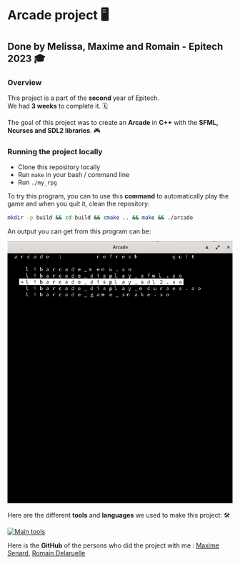 # Arcade project :desktop_computer:

## Done by Melissa, Maxime and Romain - Epitech 2023 :mortar_board:

### Overview

This project is a part of the **second** year of Epitech. <br>
We had **3 weeks** to complete it. :spiral_calendar: <br>

The goal of this project was to create an **Arcade** in **C++** with the **SFML, Ncurses and SDL2 libraries**. :video_game:<br>

### Running the project locally

* Clone this repository locally
* Run `make` in your bash / command line
* Run `./my_rpg`

To try this program, you can to use this **command** to automatically play the game and when you quit it, clean the repository: <br>

```bash
mkdir -p build && cd build && cmake .. && make && ./arcade
```

An output you can get from this program can be:

![gameplay.png](assets/screenshot_game.png)

Here are the different **tools** and **languages** we used to make this project: :hammer_and_wrench:

[![Main tools](https://skillicons.dev/icons?i=cpp,idea,github,md&perline=9)](https://github.com/tandpfun/skill-icons)

Here is the **GitHub** of the persons who did the project with me : [Maxime Senard](https://github.com/RedCommand), [Romain Delaruelle](https://github.com/FiirePirate)
